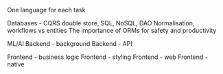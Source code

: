 One language for each task

Databases - CQRS double store, SQL, NoSQL, DAO
  Normalisation, workflows vs entities
  The importance of ORMs for safety and productivity

ML/AI
Backend - background
Backend - API

Frontend - business logic
Frontend - styling
Frontend - web
Frontend - native
